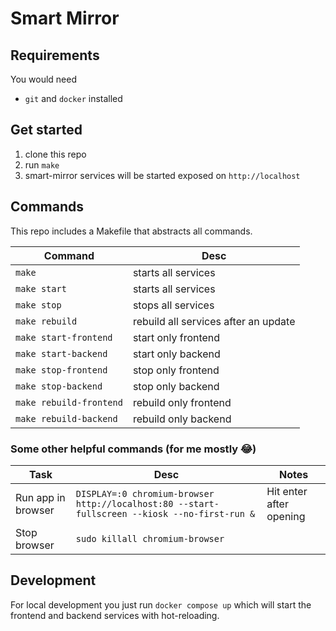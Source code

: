 # Smart Mirror

## Requirements

You would need

- `git` and `docker` installed

## Get started

1. clone this repo
1. run `make`
1. smart-mirror services will be started exposed on `http://localhost`

## Commands

This repo includes a Makefile that abstracts all commands.

| Command                 | Desc                                 |
| ----------------------- | ------------------------------------ |
| `make`                  | starts all services                  |
| `make start`            | starts all services                  |
| `make stop`             | stops all services                   |
| `make rebuild`          | rebuild all services after an update |
| `make start-frontend`   | start only frontend                  |
| `make start-backend`    | start only backend                   |
| `make stop-frontend`    | stop only frontend                   |
| `make stop-backend`     | stop only backend                    |
| `make rebuild-frontend` | rebuild only frontend                |
| `make rebuild-backend`  | rebuild only backend                 |

### Some other helpful commands (for me mostly 😂)

| Task               | Desc                                                                                          | Notes                   |
| ------------------ | --------------------------------------------------------------------------------------------- | ----------------------- |
| Run app in browser | `DISPLAY=:0 chromium-browser http://localhost:80 --start-fullscreen --kiosk --no-first-run &` | Hit enter after opening |
| Stop browser       | `sudo killall chromium-browser`                                                               |                         |

## Development

For local development you just run `docker compose up` which will start the frontend and backend services with hot-reloading.